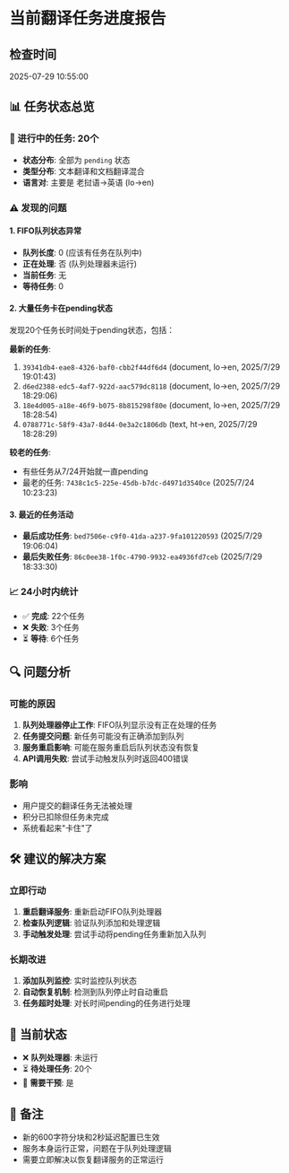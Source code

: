# 当前翻译任务进度报告

## 检查时间
2025-07-29 10:55:00

## 📊 任务状态总览

### 🔄 进行中的任务: 20个
- **状态分布**: 全部为 `pending` 状态
- **类型分布**: 文本翻译和文档翻译混合
- **语言对**: 主要是 老挝语→英语 (lo→en)

### ⚠️ 发现的问题

#### 1. FIFO队列状态异常
- **队列长度**: 0 (应该有任务在队列中)
- **正在处理**: 否 (队列处理器未运行)
- **当前任务**: 无
- **等待任务**: 0

#### 2. 大量任务卡在pending状态
发现20个任务长时间处于pending状态，包括：

**最新的任务**:
1. `39341db4-eae8-4326-baf0-cbb2f44df6d4` (document, lo→en, 2025/7/29 19:01:43)
2. `d6ed2388-edc5-4af7-922d-aac579dc8118` (document, lo→en, 2025/7/29 18:29:06)
3. `18e4d005-a18e-46f9-b075-8b815298f80e` (document, lo→en, 2025/7/29 18:28:54)
4. `0788771c-58f9-43a7-8d44-0e3a2c1806db` (text, ht→en, 2025/7/29 18:28:29)

**较老的任务**:
- 有些任务从7/24开始就一直pending
- 最老的任务: `7438c1c5-225e-45db-b7dc-d4971d3540ce` (2025/7/24 10:23:23)

#### 3. 最近的任务活动
- **最后成功任务**: `bed7506e-c9f0-41da-a237-9fa101220593` (2025/7/29 19:06:04)
- **最后失败任务**: `86c0ee38-1f0c-4790-9932-ea4936fd7ceb` (2025/7/29 18:33:30)

### 📈 24小时内统计
- ✅ **完成**: 22个任务
- ❌ **失败**: 3个任务  
- ⏳ **等待**: 6个任务

## 🔍 问题分析

### 可能的原因
1. **队列处理器停止工作**: FIFO队列显示没有正在处理的任务
2. **任务提交问题**: 新任务可能没有正确添加到队列
3. **服务重启影响**: 可能在服务重启后队列状态没有恢复
4. **API调用失败**: 尝试手动触发队列时返回400错误

### 影响
- 用户提交的翻译任务无法被处理
- 积分已扣除但任务未完成
- 系统看起来"卡住"了

## 🛠️ 建议的解决方案

### 立即行动
1. **重启翻译服务**: 重新启动FIFO队列处理器
2. **检查队列逻辑**: 验证队列添加和处理逻辑
3. **手动触发处理**: 尝试手动将pending任务重新加入队列

### 长期改进
1. **添加队列监控**: 实时监控队列状态
2. **自动恢复机制**: 检测到队列停止时自动重启
3. **任务超时处理**: 对长时间pending的任务进行处理

## 🎯 当前状态
- ❌ **队列处理器**: 未运行
- ⏳ **待处理任务**: 20个
- 🔧 **需要干预**: 是

## 📝 备注
- 新的600字符分块和2秒延迟配置已生效
- 服务本身运行正常，问题在于队列处理逻辑
- 需要立即解决以恢复翻译服务的正常运行
